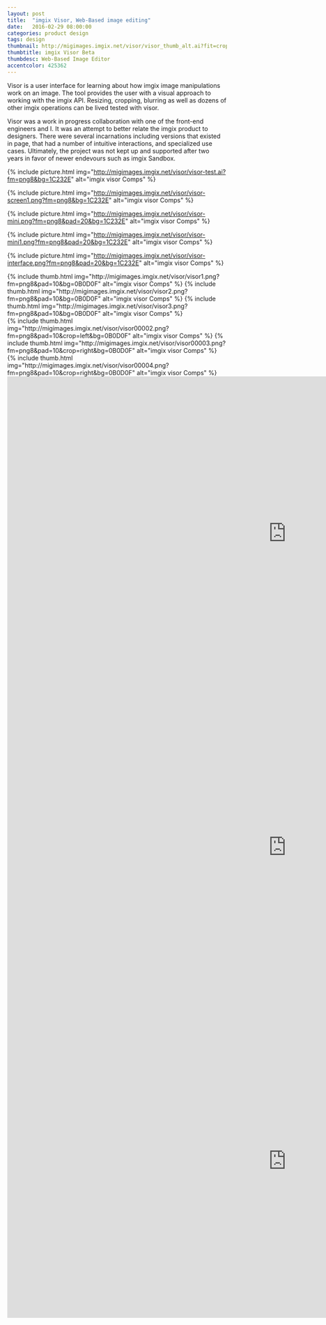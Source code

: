 ```yaml
---
layout: post
title:  "imgix Visor, Web-Based image editing"
date:   2016-02-29 08:00:00
categories: product design
tags: design
thumbnail: http://migimages.imgix.net/visor/visor_thumb_alt.ai?fit=crop&fm=pjpg&h=320&page=1&q=85&w=320&colorquant=128&fm=png8&dpr=2&border=8,fff
thumbtitle: imgix Visor Beta
thumbdesc: Web-Based Image Editor
accentcolor: 425362
---
```


<section>
<p>Visor is a user interface for learning about how imgix image manipulations work on an image. The tool provides the user with a visual approach to working with the imgix API. Resizing, cropping, blurring as well as dozens of other imgix operations can be lived tested with visor. </p>
<p>Visor was a work in progress collaboration with one of the front-end engineers and I. It was an attempt to better relate the imgix product to designers. There were several incarnations including versions that existed in page, that had a number of intuitive interactions, and specialized use cases. Ultimately, the project was not kept up and supported after two years in favor of newer endevours such as imgix Sandbox.</p>
</section>

{% include picture.html img="http://migimages.imgix.net/visor/visor-test.ai?fm=png8&bg=1C232E" alt="imgix visor Comps" %}

{% include picture.html img="http://migimages.imgix.net/visor/visor-screen1.png?fm=png8&bg=1C232E" alt="imgix visor Comps" %}

{% include picture.html img="http://migimages.imgix.net/visor/visor-mini.png?fm=png8&pad=20&bg=1C232E" alt="imgix visor Comps" %}

{% include picture.html img="http://migimages.imgix.net/visor/visor-mini1.png?fm=png8&pad=20&bg=1C232E" alt="imgix visor Comps" %}

{% include picture.html img="http://migimages.imgix.net/visor/visor-interface.png?fm=png8&pad=20&bg=1C232E" alt="imgix visor Comps" %}

<section class="thumblist">
{% include thumb.html img="http://migimages.imgix.net/visor/visor1.png?fm=png8&pad=10&bg=0B0D0F" alt="imgix visor Comps" %}
{% include thumb.html img="http://migimages.imgix.net/visor/visor2.png?fm=png8&pad=10&bg=0B0D0F" alt="imgix visor Comps" %}
{% include thumb.html img="http://migimages.imgix.net/visor/visor3.png?fm=png8&pad=10&bg=0B0D0F" alt="imgix visor Comps" %}
</section>

<section class="thumblist">
{% include thumb.html img="http://migimages.imgix.net/visor/visor00002.png?fm=png8&pad=10&crop=left&bg=0B0D0F" alt="imgix visor Comps" %}
{% include thumb.html img="http://migimages.imgix.net/visor/visor00003.png?fm=png8&pad=10&crop=right&bg=0B0D0F" alt="imgix visor Comps" %}
{% include thumb.html img="http://migimages.imgix.net/visor/visor00004.png?fm=png8&pad=10&crop=right&bg=0B0D0F" alt="imgix visor Comps" %}
</section>

<section>
<div class="video-container">
	<iframe width="1280" height="720" src="https://www.youtube.com/embed/7e2x1XRVk4Q?rel=0&showinfo=0" frameborder="0" allowfullscreen class="youtube"></iframe>
</div>

<div class="video-container">
	<iframe width="1280" height="720" src="https://www.youtube.com/embed/v6OQmlvVlyM?rel=0&showinfo=0" frameborder="0" allowfullscreen class="youtube"></iframe>
</div>

<div class="video-container">
	<iframe width="1280" height="720" src="https://www.youtube.com/embed/Hqcy5X9hY30?rel=0&showinfo=0" frameborder="0" allowfullscreen class="youtube"></iframe>
</div>
</section>


